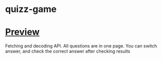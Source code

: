 # quizz-game 
#  **[Preview](https://fokieeee.github.io/quizz-game-react/)**

Fetching and decoding API. All questions are in one page. You can switch answer, and check the correct answer after checking results
